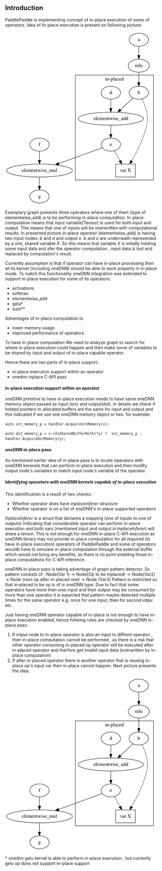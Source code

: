 ## Introduction

PaddlePaddle is implementing concept of in-place execution of some of operators.
Idea of In-place execution is present on following picture:

![](images/inplace.svg)   

Examplary graph presents three operators where one of them (type of elementwise_add) is to be performing in-place computation. In-place computation means that input variable(Tensor) is used for both input and output. This means that one of inputs will be overwritten with computational results. In presented picture in-place operator (elementwise_add) is 
having two input nodes: *b* and *d*  and output *e*. *b* and *e* are underneath represented by a one, shared variable
*X*. So this means that variable *X* is initially holding some input data and afer the operator computation , input data is lost and replaced by computation's result.

Currently assumption is that if operator can have in-place processing then all its kernel (including oneDNN) should be able to work properly in in-place mode. To match this functionality oneDNN integration was extended to support in-place execution for some of its operators:
- activations
- softmax
- elementwise_add
- gelu*
- sum**

Adventages of in-place computation is:
* lower memory usage.
* improved performance of operators.

To have in-place computation We need to analyze graph to search for where in-place execution could happen
and then make some of variables to be shared by input and output of in-place capable operator.

Hence there are two parts of in-place support:
- in-place execution support within an operator
- onednn inplace C-API pass

#### in-place execution support within an operator
oneDNN primitive to have in-place execution needs to have same oneDNN memory object passed as input (src) and output(dst). In details we check if holded pointers to allocated buffers are the same for input and output
and this indicated if we use one oneDNN memory object or two. for example:

`auto src_memory_p = handler.AcquireSrcMemory(x);`

`auto dst_memory_p = x->IsSharedBufferWith(*y) ? 
           src_memory_p : handler.AcquireDstMemory(y);`

#### oneDNN in-place pass
As mentioned earlier idea of in-place pass is to locate operators with oneDNN kerenels that can perform in-place execution and then modify output node's variables to match input node's variable of the operator. 

##### Identifying operators with oneDNN kernels capable of in-place execution
This identification is a result of two checks:
- Whether operator does have *inplaceinferer* structure
- Whether operator is on a list of oneDNN's in-place supported operators

*InplaceInferer* is a struct that declares a mapping (one of inputs to one of outputs) indicating that
considerable operator can perform in-place execution and both vars (mentioned input and output in *InplaceInferer*) will
share a tensor. This is not enough for oneDNN in-place C-API execution as oneDNN library may not provide in-place 
computation for all required (to have in-place execution) operators of PaddlePaddle and some of operators wouldb have to
simulare in-place computation through the external buffer which would not bring any benefits, so there is no point enabling those in-place computations for C-API inference.

oneDNN in-place pass is taking adventage of graph pattern detector. So pattern consists of :
Node(Var 1) -> Node(Op to be inplaced) -> Node(Var2) -> Node (next op after in-placed one) -> Node (Var3)
Pattern is restricted so that in-placed to be op is of is oneDNN type. Due to fact that some operators have
more than  onei input and their output may be consumed by more than one operator it is expected that pattern
maybe detected multiple times for the same operator e.g. once for one input, then for second intpu etc..

Just having oneDNN operator capable of in-place is not enough to have in-place execution enabled, hence follwing rules
are checked by oneDNN in-place pass:
1. If intput node to in-place operator is also an input to diffrent operator , then in-place computation cannot be performed , as there is a risk that other operator consuming in-placed op operator will be executed after in-placed operator and therfore get invalid input data (overwritten by in-place computation)
2. If after in-placed operator there is another operator that is reusing in-place op's input var then in-place cannot happen. Next picture presents the idea.

![](images/inplace.svg)   




\* onednn gelu kernel is able to perform in-place execution , but currently gelu op does not support in-place support
